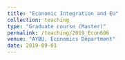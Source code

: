 ```yaml
---
title: "Economic Integration and EU"
collection: teaching
type: "Graduate course (Master)"
permalink: /teaching/2019_Econ606
venue: "AYBU, Economics Department"
date: 2019-09-01
---
```


